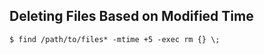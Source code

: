 ## Deleting Files Based on Modified Time

```shell
$ find /path/to/files* -mtime +5 -exec rm {} \;
```
